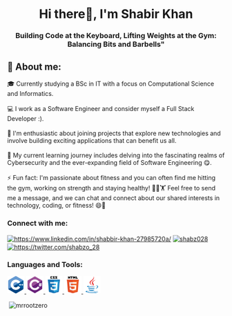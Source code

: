 <h1 align="center">Hi there👋, I'm Shabir Khan</h1>
<h3 align="center">
  Building Code at the Keyboard, Lifting Weights at the Gym: Balancing Bits and
  Barbells"
</h3>

<!-- Start of About Me Section -->
<div class="about-section">
  <h2 align="left">💫 About me:</h2>
  <p align="left">
    🎓 Currently studying a BSc in IT with a focus on Computational Science and
    Informatics.<br /><br />
    💻 I work as a Software Engineer and consider myself a Full Stack Developer
    :).<br /><br />
    🤝 I'm enthusiastic about joining projects that explore new technologies and
    involve building exciting applications that can benefit us all.<br /><br />
    🌱 My current learning journey includes delving into the fascinating realms
    of Cybersecurity and the ever-expanding field of Software Engineering 😋.<br /><br />
    ⚡ Fun fact: I'm passionate about fitness and you can often find me hitting
    the gym, working on strength and staying healthy! 💪😄🏋️ Feel free to send
    me a message, and we can chat and connect about our shared interests in
    technology, coding, or fitness! 😄👋
  </p>
</div>
<!-- End of About Me Section -->

<h3 align="left">Connect with me:</h3>
<p align="left">
  <a
    href="https://linkedin.com/in/https://www.linkedin.com/in/shabbir-khan-27985720a/"
    target="blank"
    ><img
      align="center"
      src="https://raw.githubusercontent.com/rahuldkjain/github-profile-readme-generator/master/src/images/icons/Social/linked-in-alt.svg"
      alt="https://www.linkedin.com/in/shabbir-khan-27985720a/"
      height="30"
      width="40"
  /></a>
  <a href="https://www.leetcode.com/shabz028" target="blank"
    ><img
      align="center"
      src="https://raw.githubusercontent.com/rahuldkjain/github-profile-readme-generator/master/src/images/icons/Social/leet-code.svg"
      alt="shabz028"
      height="30"
      width="40"
  /></a>
  <a href="https://twitter.com/https://twitter.com/shabzo_28" target="blank"
    ><img
      align="center"
      src="https://raw.githubusercontent.com/rahuldkjain/github-profile-readme-generator/master/src/images/icons/Social/twitter.svg"
      alt="https://twitter.com/shabzo_28"
      height="30"
      width="40"
  /></a>
</p>

<h3 align="left">Languages and Tools:</h3>
<p align="left">
  <a href="https://www.w3schools.com/cpp/" target="_blank" rel="noreferrer">
    <img
      src="https://raw.githubusercontent.com/devicons/devicon/master/icons/cplusplus/cplusplus-original.svg"
      alt="cplusplus"
      width="40"
      height="40"
    />
  </a>
  <a href="https://www.w3schools.com/cs/" target="_blank" rel="noreferrer">
    <img
      src="https://raw.githubusercontent.com/devicons/devicon/master/icons/csharp/csharp-original.svg"
      alt="csharp"
      width="40"
      height="40"
    />
  </a>
  <a href="https://www.w3schools.com/css/" target="_blank" rel="noreferrer">
    <img
      src="https://raw.githubusercontent.com/devicons/devicon/master/icons/css3/css3-original-wordmark.svg"
      alt="css3"
      width="40"
      height="40"
    />
  </a>
  <a href="https://www.w3.org/html/" target="_blank" rel="noreferrer">
    <img
      src="https://raw.githubusercontent.com/devicons/devicon/master/icons/html5/html5-original-wordmark.svg"
      alt="html5"
      width="40"
      height="40"
    />
  </a>
  <a href="https://www.java.com" target="_blank" rel="noreferrer">
    <img
      src="https://raw.githubusercontent.com/devicons/devicon/master/icons/java/java-original.svg"
      alt="java"
      width="40"
      height="40"
    />
  </a>
</p>
<p>
  &nbsp;<img
    align="center"
    src="https://github-readme-stats.vercel.app/api?username=mrrootzero&show_icons=true&locale=en"
    alt="mrrootzero"
  />
</p>
